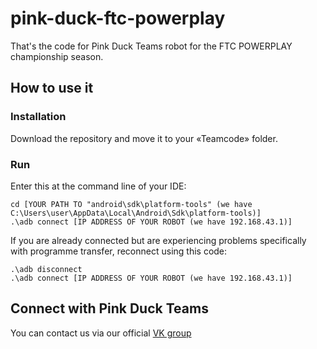 # pink-duck-ftc-powerplay
That's the code for Pink Duck Teams robot for the FTC POWERPLAY championship season.
## How to use it
### Installation
Download the repository and move it to your «Teamcode» folder.
### Run
Enter this at the command line of your IDE:
```
cd [YOUR PATH TO "android\sdk\platform-tools" (we have C:\Users\user\AppData\Local\Android\Sdk\platform-tools)] 
.\adb connect [IP ADDRESS OF YOUR ROBOT (we have 192.168.43.1)]
```
If you are already connected but are experiencing problems specifically with programme transfer, reconnect using this code:
```
.\adb disconnect
.\adb connect [IP ADDRESS OF YOUR ROBOT (we have 192.168.43.1)]
```
## Connect with Pink Duck Teams
You can contact us via our official [VK group](https://vk.com/pink.duck.teams)
